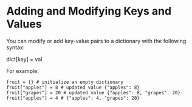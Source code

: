 # Adding and Modifying Keys and Values

You can modify or add key-value pairs to a dictionary with the following syntax:

dict[key] = val

For example:
```
fruit = {} # initialize an empty dictionary
fruit["apples"] = 8 # updated value {"apples": 8}
fruit["grapes"] = 20 # updated value {"apples": 8, "grapes": 20}
fruit["apples"] = 4 # {"apples": 4, "grapes": 20}
```